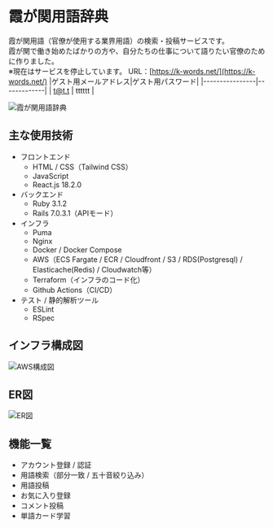 # 霞が関用語辞典
霞が関用語（官僚が使用する業界用語）の検索・投稿サービスです。  
霞が関で働き始めたばかりの方や、自分たちの仕事について語りたい官僚のために作りました。  
※現在はサービスを停止しています。
URL：[https://k-words.net/](https://k-words.net/)
|ゲスト用メールアドレス|ゲスト用パスワード|
|----------------|-------------|
|     t@t.t      |    tttttt   |

![霞が関用語辞典](https://user-images.githubusercontent.com/46675472/211211095-87499e97-cf8b-4027-a468-dd932d8a5d42.png)
## 主な使用技術
- フロントエンド
  - HTML / CSS（Tailwind CSS）
  - JavaScript
  - React.js 18.2.0
- バックエンド
  - Ruby 3.1.2
  - Rails 7.0.3.1（APIモード）
- インフラ
  - Puma
  - Nginx
  - Docker / Docker Compose
  - AWS（ECS Fargate / ECR / Cloudfront / S3 / RDS(Postgresql) / Elasticache(Redis) / Cloudwatch等）
  - Terraform（インフラのコード化）
  - Github Actions（CI/CD）
- テスト / 静的解析ツール
  - ESLint
  - RSpec
## インフラ構成図
![AWS構成図](https://user-images.githubusercontent.com/46675472/211208244-5ae04ed1-297e-4468-b910-a0f5c62fadc0.png)
## ER図
![ER図](https://user-images.githubusercontent.com/46675472/211209453-1e1b7431-6ebd-4488-9a2a-3e0e7b235887.png)
## 機能一覧
- アカウント登録 / 認証
- 用語検索（部分一致 / 五十音絞り込み）
- 用語投稿
- お気に入り登録
- コメント投稿
- 単語カード学習
